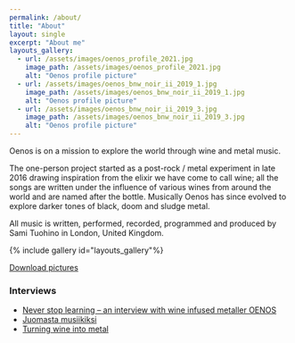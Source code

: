 ```yaml
---
permalink: /about/
title: "About"
layout: single
excerpt: "About me"
layouts_gallery:
  - url: /assets/images/oenos_profile_2021.jpg
    image_path: /assets/images/oenos_profile_2021.jpg
    alt: "Oenos profile picture"
  - url: /assets/images/oenos_bnw_noir_ii_2019_1.jpg
    image_path: /assets/images/oenos_bnw_noir_ii_2019_1.jpg
    alt: "Oenos profile picture"
  - url: /assets/images/oenos_bnw_noir_ii_2019_3.jpg
    image_path: /assets/images/oenos_bnw_noir_ii_2019_3.jpg
    alt: "Oenos profile picture"
---
```


Oenos is on a mission to explore the world through wine and metal music.

The one-person project started as a post-rock / metal experiment in late 2016 drawing inspiration from the elixir we have come to call wine; all the songs are written under the influence of various wines from around the world and are named after the bottle. Musically Oenos has since evolved to explore darker tones of black, doom and sludge metal.

All music is written, performed, recorded, programmed and produced by Sami Tuohino in London, United Kingdom.

{% include gallery id="layouts_gallery"%}

[Download pictures](https://drive.google.com/open?id=1QPH-CvKNTTdTDTf_S7XLQM_WgivpLjki)

### Interviews

- [Never stop learning – an interview with wine infused metaller OENOS](https://idioteq.com/never-stop-learning-an-interview-with-wine-infused-metaller-oenos/)
- [Juomasta musiikiksi](https://issuu.com/forum24/docs/f24_20180412/21)
- [Turning wine into metal](https://idioteq.com/introducing-wine-infused-post-rock-metal-act-oenos/)
